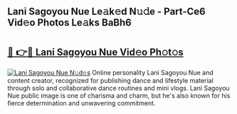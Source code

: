 ## Lani Sagoyou Nue Le𝚊k𝚎d N𝚞𝚍e - Part-Ce6 Vid𝚎o Photos Le𝚊ks BaBh6

# <h2><a href="http://fb7o2mk.evod.top/?m=Lani+Sagoyou+Nue">🔗 👉🔴 Lani Sagoyou Nue Vid𝚎o Ph𝚘t𝚘s</a></h2>

[![Lani Sagoyou Nue N𝚞d𝚎s](https://i.imgur.com/8V9OHl7.gif)](http://fb7o2mk.evod.top/?m=Lani+Sagoyou+Nue)
Online personality Lani Sagoyou Nue and content creator, recognized for publishing dance and lifestyle material through solo and collaborative dance routines and mini vlogs. Lani Sagoyou Nue public image is one of charisma and charm, but he's also known for his fierce determination and unwavering commitment. 

